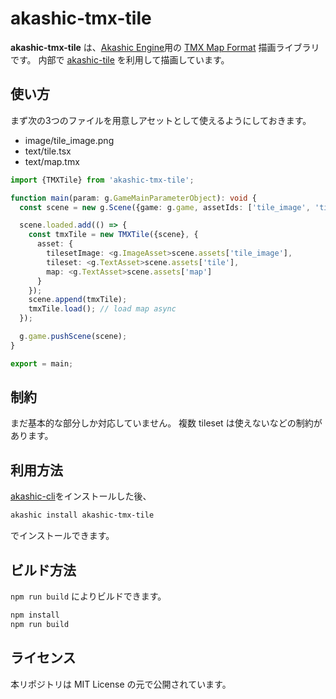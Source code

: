 # akashic-tmx-tile

**akashic-tmx-tile** は、[Akashic Engine](https://github.com/akashic-games/akashic-engine)用の [TMX Map Format](http://docs.mapeditor.org/en/latest/reference/tmx-map-format/) 描画ライブラリです。
内部で [akashic-tile](https://github.com/akashic-games/akashic-tile) を利用して描画しています。

## 使い方
まず次の3つのファイルを用意しアセットとして使えるようにしておきます。
- image/tile_image.png
- text/tile.tsx
- text/map.tmx

```typescript
import {TMXTile} from 'akashic-tmx-tile';

function main(param: g.GameMainParameterObject): void {
  const scene = new g.Scene({game: g.game, assetIds: ['tile_image', 'tile', 'map']});

  scene.loaded.add(() => {
    const tmxTile = new TMXTile({scene}, {
      asset: {
        tilesetImage: <g.ImageAsset>scene.assets['tile_image'],
        tileset: <g.TextAsset>scene.assets['tile'],
        map: <g.TextAsset>scene.assets['map']
      }
    });
    scene.append(tmxTile);
    tmxTile.load(); // load map async
  });

  g.game.pushScene(scene);
}

export = main;
```

## 制約
まだ基本的な部分しか対応していません。
複数 tileset は使えないなどの制約があります。

## 利用方法

[akashic-cli](https://github.com/akashic-games/akashic-cli)をインストールした後、

```sh
akashic install akashic-tmx-tile
```

でインストールできます。

## ビルド方法

`npm run build` によりビルドできます。

```sh
npm install
npm run build
```

## ライセンス
本リポジトリは MIT License の元で公開されています。
